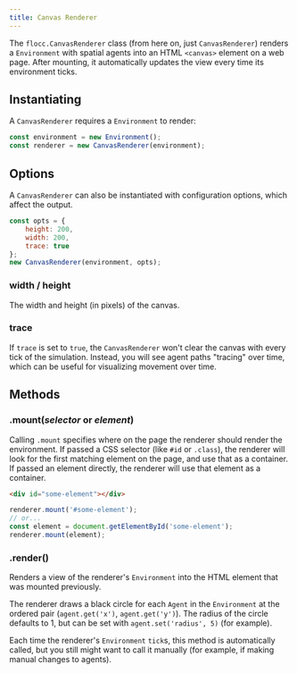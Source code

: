 ```yaml
---
title: Canvas Renderer
---
```


The `flocc.CanvasRenderer` class (from here on, just `CanvasRenderer`) renders a `Environment` with spatial agents into an HTML `<canvas>` element on a web page. After mounting, it automatically updates the view every time its environment ticks.

## Instantiating

A `CanvasRenderer` requires a `Environment` to render:

```js
const environment = new Environment();
const renderer = new CanvasRenderer(environment);
```

## Options

A `CanvasRenderer` can also be instantiated with configuration options, which affect the output.

```js
const opts = {
    height: 200,
    width: 200,
    trace: true
};
new CanvasRenderer(environment, opts);
```

### width / height

The width and height (in pixels) of the canvas.

### trace

If `trace` is set to `true`, the `CanvasRenderer` won't clear the canvas with every tick of the simulation. Instead, you will see agent paths "tracing" over time, which can be useful for visualizing movement over time.

## Methods

### .mount(_selector_ or _element_)

Calling `.mount` specifies where on the page the renderer should render the environment. If passed a CSS selector (like `#id` or `.class`), the renderer will look for the first matching element on the page, and use that as a container. If passed an element directly, the renderer will use that element as a container.

```html
<div id="some-element"></div>
```

```js
renderer.mount('#some-element');
// or...
const element = document.getElementById('some-element');
renderer.mount(element);
```

### .render()

Renders a view of the renderer's `Environment` into the HTML element that was mounted previously.

The renderer draws a black circle for each `Agent` in the `Environment` at the ordered pair (`agent.get('x')`, `agent.get('y')`). The radius of the circle defaults to 1, but can be set with `agent.set('radius', 5)` (for example).

Each time the renderer's `Environment` `tick`s, this method is automatically called, but you still might want to call it manually (for example, if making manual changes to agents).